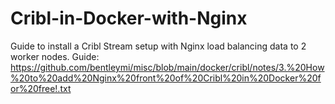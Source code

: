 # Cribl-in-Docker-with-Nginx
Guide to install a Cribl Stream setup with Nginx load balancing data to 2 worker nodes. Guide: https://github.com/bentleymi/misc/blob/main/docker/cribl/notes/3.%20How%20to%20add%20Nginx%20front%20of%20Cribl%20in%20Docker%20for%20free!.txt
